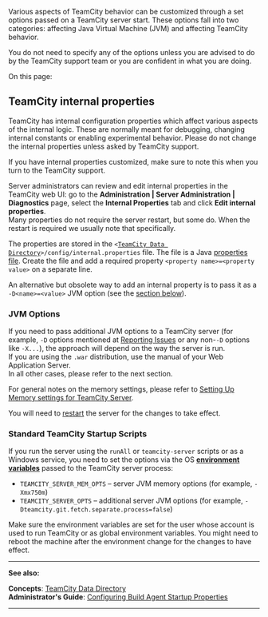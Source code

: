 [//]: # (title: Configuring TeamCity Server Startup Properties)
[//]: # (auxiliary-id: Configuring TeamCity Server Startup Properties)

Various aspects of TeamCity behavior can be customized through a set options passed on a TeamCity server start. These options fall into two categories: affecting Java Virtual Machine (JVM) and affecting TeamCity behavior.

<note>

You do not need to specify any of the options unless you are advised to do by the TeamCity support team or you are confident in what you are doing.
</note>

On this page:

<tag-list of="chapter" mode="tree" depth="4"/>

## TeamCity internal properties 

TeamCity has internal configuration properties which affect various aspects of the internal logic. These are normally meant for debugging, changing internal constants or enabling experimental behavior. Please do not change the internal properties unless asked by TeamCity support.

If you have internal properties customized, make sure to note this when you turn to the TeamCity support.

Server administrators can review and edit internal properties in the TeamCity web UI: go to the __Administration | Server Administration | Diagnostics__ page, select the __Internal Properties__ tab and click __Edit internal properties__.   
Many properties do not require the server restart, but some do. When the restart is required we usually note that specifically.

The properties are stored in the `<`[`TeamCity Data Directory`](teamcity-data-directory.md)`>/config/internal.properties` file. The file is a Java [properties file](http://en.wikipedia.org/wiki/.properties). Create the file and add a required property `<property name>=<property value>` on a separate line.

An alternative but obsolete way to add an internal property is to pass it as a `-D<name>=<value>` JVM option (see the [section below](#JVM+Options)).

### JVM Options

If you need to pass additional JVM options to a TeamCity server (for example, `-D` options mentioned at [Reporting Issues](reporting-issues.md) or any non\-`-D` options like `-X...`), the approach will depend on the way the server is run.    
If you are using the `.war` distribution, use the manual of your Web Application Server.    
In all other cases, please refer to the next section.

For general notes on the memory settings, please refer to [Setting Up Memory settings for TeamCity Server](installing-and-configuring-the-teamcity-server.md).

You will need to [restart](installing-and-configuring-the-teamcity-server.md) the server for the changes to take effect.

### Standard TeamCity Startup Scripts

If you run the server using the `runAll` or `teamcity-server` scripts or as a Windows service, you need to set the options via the OS __[environment variables](http://en.wikipedia.org/wiki/Environment_variable)__ passed to the TeamCity server process:
* `TEAMCITY_SERVER_MEM_OPTS` – server JVM memory options (for example, `-Xmx750m`)
* `TEAMCITY_SERVER_OPTS` – additional server JVM options (for example, `-Dteamcity.git.fetch.separate.process=false`)

Make sure the environment variables are set for the user whose account is used to run TeamCity or as global environment variables. You might need to reboot the machine after the environment change for the changes to have effect.

 __  __

__See also:__


__Concepts__: [TeamCity Data Directory](teamcity-data-directory.md)    
__Administrator's Guide__: [Configuring Build Agent Startup Properties](configuring-build-agent-startup-properties.md) 

__ __
